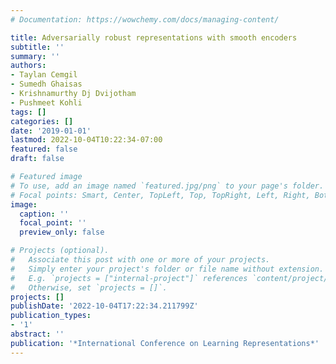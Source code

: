 ```yaml
---
# Documentation: https://wowchemy.com/docs/managing-content/

title: Adversarially robust representations with smooth encoders
subtitle: ''
summary: ''
authors:
- Taylan Cemgil
- Sumedh Ghaisas
- Krishnamurthy Dj Dvijotham
- Pushmeet Kohli
tags: []
categories: []
date: '2019-01-01'
lastmod: 2022-10-04T10:22:34-07:00
featured: false
draft: false

# Featured image
# To use, add an image named `featured.jpg/png` to your page's folder.
# Focal points: Smart, Center, TopLeft, Top, TopRight, Left, Right, BottomLeft, Bottom, BottomRight.
image:
  caption: ''
  focal_point: ''
  preview_only: false

# Projects (optional).
#   Associate this post with one or more of your projects.
#   Simply enter your project's folder or file name without extension.
#   E.g. `projects = ["internal-project"]` references `content/project/deep-learning/index.md`.
#   Otherwise, set `projects = []`.
projects: []
publishDate: '2022-10-04T17:22:34.211799Z'
publication_types:
- '1'
abstract: ''
publication: '*International Conference on Learning Representations*'
---
```

